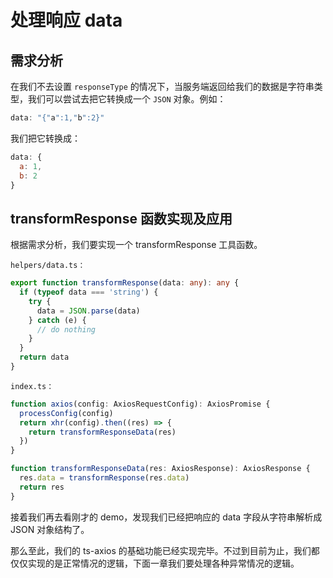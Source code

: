 # 处理响应 data

## 需求分析

在我们不去设置 `responseType` 的情况下，当服务端返回给我们的数据是字符串类型，我们可以尝试去把它转换成一个 `JSON` 对象。例如：

```js
data: "{"a":1,"b":2}"
```

我们把它转换成：

```js
data: {
  a: 1,
  b: 2
}
```
## transformResponse 函数实现及应用
根据需求分析，我们要实现一个 transformResponse 工具函数。

`helpers/data.ts：`

```ts
export function transformResponse(data: any): any {
  if (typeof data === 'string') {
    try {
      data = JSON.parse(data)
    } catch (e) {
      // do nothing
    }
  }
  return data
}
```

`index.ts：`

```ts
function axios(config: AxiosRequestConfig): AxiosPromise {
  processConfig(config)
  return xhr(config).then((res) => {
    return transformResponseData(res)
  })
}

function transformResponseData(res: AxiosResponse): AxiosResponse {
  res.data = transformResponse(res.data)
  return res
}
```

接着我们再去看刚才的 demo，发现我们已经把响应的 data 字段从字符串解析成 JSON 对象结构了。

那么至此，我们的 ts-axios 的基础功能已经实现完毕。不过到目前为止，我们都仅仅实现的是正常情况的逻辑，下面一章我们要处理各种异常情况的逻辑。
